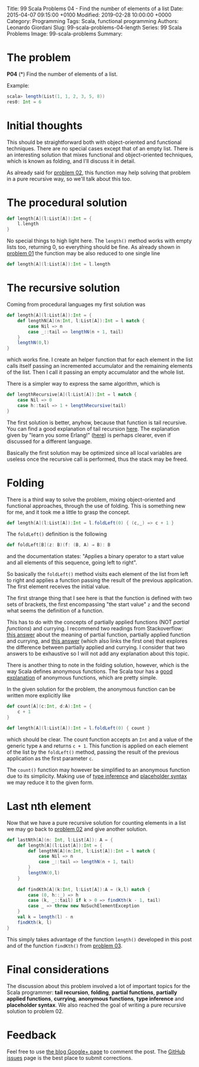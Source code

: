 Title: 99 Scala Problems 04 - Find the number of elements of a list
Date: 2015-04-07 09:15:00 +0100
Modified: 2019-02-28 10:00:00 +0000
Category: Programming
Tags: Scala, functional programming
Authors: Leonardo Giordani
Slug: 99-scala-problems-04-length
Series: 99 Scala Problems
Image: 99-scala-problems
Summary: 

# The problem

**P04** (*) Find the number of elements of a list.

Example:

``` scala
scala> length(List(1, 1, 2, 3, 5, 8))
res0: Int = 6
```

# Initial thoughts
This should be straightforward both with object-oriented and functional techniques. There are no special cases except that of an empty list. There is an interesting solution that mixes functional and object-oriented techniques, which is known as folding, and I'll discuss it in detail.

As already said for [problem 02]({filename}99-scala-problems-02-find-last-nth.markdown), this function may help solving that problem in a pure recursive way, so we'll talk about this too.

# The procedural solution

``` scala
def length[A](l:List[A]):Int = {
    l.length
}
```

No special things to high light here. The `length()` method works with empty lists too, returning 0, so everything should be fine. As already shown in [problem 01]({filename}99-scala-problems-01-find-last-element.markdown) the function may be also reduced to one single line

``` scala
def length[A](l:List[A]):Int = l.length
```

# The recursive solution

Coming from procedural languages my first solution was

``` scala
def length[A](l:List[A]):Int = {
    def lengthN[A](n:Int, l:List[A]):Int = l match {
        case Nil => n
        case _::tail => lengthN(n + 1, tail)
    }
    lengthN(0,l)
}
```

which works fine. I create an helper function that for each element in the list calls itself passing an incremented accumulator and the remaining elements of the list. Then I call it passing an empty accumulator and the whole list.

There is a simpler way to express the same algorithm, which is

``` scala
def lengthRecursive[A](l:List[A]):Int = l match {
    case Nil => 0
    case h::tail => 1 + lengthRecursive(tail)
}
```

The first solution is better, anyhow, because that function is tail recursive. You can find a good explanation of tail recursion [here](http://oldfashionedsoftware.com/2008/09/27/tail-recursion-basics-in-scala/). The explanation given by "learn you some Erlang!" ([here](http://learnyousomeerlang.com/recursion)) is perhaps clearer, even if discussed for a different language.

Basically the first solution may be optimized since all local variables are useless once the recursive call is performed, thus the stack may be freed.

# Folding

There is a third way to solve the problem, mixing object-oriented and functional approaches, through the use of folding. This is something new for me, and it took me a little to grasp the concept.

``` scala
def length[A](l:List[A]):Int = l.foldLeft(0) { (c,_) => c + 1 }
```

The `foldLeft()` definition is the following

``` scala
def foldLeft[B](z: B)(f: (B, A) ⇒ B): B 
```

and the documentation states: "Applies a binary operator to a start value and all elements of this sequence, going left to right".

So basically the `foldLeft()` method visits each element of the list from left to right and applies a function passing the result of the previous application. The first element receives the initial value.

The first strange thing that I see here is that the function is defined with two sets of brackets, the first encompassing "the start value" `z` and the second what seems the definition of a function.

This has to do with the concepts of partially applied functions (NOT *partial functions*) and currying. I recommend two readings from Stackoverflow: [this answer](http://stackoverflow.com/questions/8650549/using-partial-functions-in-scala-how-does-it-work/8650639#8650639) about the meaning of partial function, partially applied function and currying, and [this answer](http://stackoverflow.com/questions/14309501/scala-currying-vs-partially-applied-functions) (which also links the first one) that explores the difference between partially applied and currying. I consider that two answers to be exhaustive so I will not add any explanation about this topic.

There is another thing to note in the folding solution, however, which is the way Scala defines anonymous functions. The Scala tour has a [good explanation](https://www.scala-lang.org/old/node/133) of anonymous functions, which are pretty simple.

In the given solution for the problem, the anonymous function can be written more explicitly like

``` scala
def count[A](c:Int, d:A):Int = {
    c + 1
}

def length[A](l:List[A]):Int = l.foldLeft(0) { count }
```

which should be clear. The count function accepts an `Int` and a value of the generic type `A` and returns `c + 1`. This function is applied on each element of the list by the `foldLeft()` method, passing the result of the previous application as the first parameter `c`.

The `count()` function may however be simplified to an anonymous function due to its simplicity. Making use of [type inference](http://stackoverflow.com/questions/4899320/when-does-scala-need-parameter-types-for-anonymous-and-expanded-functions) and [placeholder syntax](http://www.codecommit.com/blog/scala/quick-explanation-of-scalas-syntax) we may reduce it to the given form.

# Last nth element

Now that we have a pure recursive solution for counting elements in a list we may go back to [problem 02]({filename}99-scala-problems-02-find-last-nth.markdown) and give another solution.

``` scala
def lastNth[A](n: Int, l:List[A]): A = {
    def length[A](l:List[A]):Int = {
        def lengthN[A](n:Int, l:List[A]):Int = l match {
            case Nil => n
            case _::tail => lengthN(n + 1, tail)
        }
        lengthN(0,l)
    }
    
    def findKth[A](k:Int, l:List[A]):A = (k,l) match {
        case (0, h::_) => h
        case (k, _::tail) if k > 0 => findKth(k - 1, tail)
        case _ => throw new NoSuchElementException
    }
    val k = length(l) - n
    findKth(k, l)
}
```

This simply takes advantage of the function `length()` developed in this post and of the function `findKth()` from [problem 03]({filename}99-scala-problems-03-find-kth.markdown).

# Final considerations

The discussion about this problem involved a lot of important topics for the Scala programmer: **tail recursion**, **folding**, **partial functions**, **partially applied functions**, **currying**, **anonymous functions**, **type inference** and **placeholder syntax**. We also reached the goal of writing a pure recursive solution to problem 02.

# Feedback

Feel free to use [the blog Google+ page](https://plus.google.com/u/0/111444750762335924049) to comment the post. The [GitHub issues](https://github.com/TheDigitalCatOnline/thedigitalcatonline.github.com/issues) page is the best place to submit corrections.
